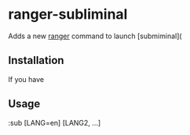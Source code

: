 # ranger-subliminal

Adds a new [ranger](github.com/Diaoul/subliminal) command to launch [submiminal](

## Installation

If you have

## Usage

:sub [LANG=en] [LANG2, ...]
